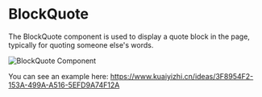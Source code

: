 # BlockQuote

The BlockQuote component is used to display a quote block in the page, typically for quoting someone else's words.

![BlockQuote Component](/images/juiceEditor/component-quote.png)

You can see an example here: https://www.kuaiyizhi.cn/ideas/3F8954F2-153A-499A-A516-5EFD9A74F12A